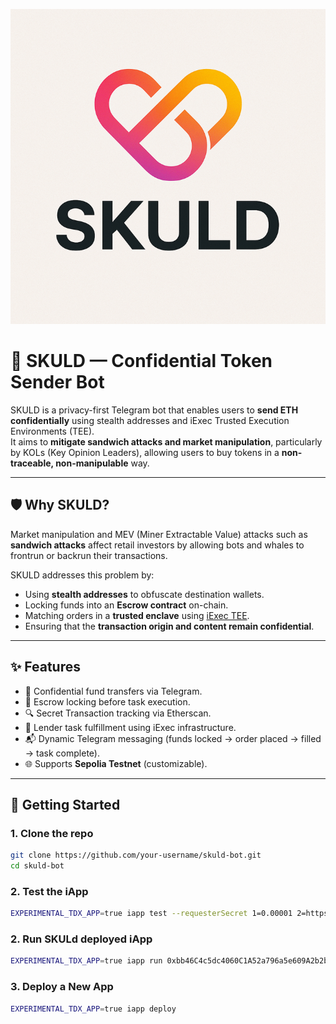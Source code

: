 
![SKULD Banner](./assets/banner.png)

# 🤖 SKULD — Confidential Token Sender Bot

SKULD is a privacy-first Telegram bot that enables users to **send ETH confidentially** using stealth addresses and iExec Trusted Execution Environments (TEE).  
It aims to **mitigate sandwich attacks and market manipulation**, particularly by KOLs (Key Opinion Leaders), allowing users to buy tokens in a **non-traceable, non-manipulable** way.

---

## 🛡️ Why SKULD?

Market manipulation and MEV (Miner Extractable Value) attacks such as **sandwich attacks** affect retail investors by allowing bots and whales to frontrun or backrun their transactions.

SKULD addresses this problem by:

- Using **stealth addresses** to obfuscate destination wallets.
- Locking funds into an **Escrow contract** on-chain.
- Matching orders in a **trusted enclave** using [iExec TEE](https://iex.ec).
- Ensuring that the **transaction origin and content remain confidential**.

---

## ✨ Features

- 🧾 Confidential fund transfers via Telegram.
- 🔐 Escrow locking before task execution.
- 🔍 Secret Transaction tracking via Etherscan.
- 🧠 Lender task fulfillment using iExec infrastructure.
- 📬 Dynamic Telegram messaging (funds locked → order placed → filled → task complete).
- 🌐 Supports **Sepolia Testnet** (customizable).

---

## 🚀 Getting Started

### 1. Clone the repo

```bash
git clone https://github.com/your-username/skuld-bot.git
cd skuld-bot
```

### 2. Test the iApp

```bash
EXPERIMENTAL_TDX_APP=true iapp test --requesterSecret 1=0.00001 2=https://sepolia.gateway.tenderly.co/56OqCbuPte15zM70pAt1Ws 3=0x... 4=0x5... --protectedData "protectedData"
```

### 2. Run SKULd deployed iApp

```bash
EXPERIMENTAL_TDX_APP=true iapp run 0xbb46C4c5dc4060C1A52a796a5e609A2b2ba10165 --requesterSecret 1=0.00001 2=https://sepolia.gateway.tenderly.co/56OqCbuPte15zM70pAt1Ws 3=0x... 4=0x... --protectedData 0xE0Bd093D2d75b175BadaeCD87DC95E8993D1dc93
```

### 3. Deploy a New App

```bash
EXPERIMENTAL_TDX_APP=true iapp deploy
```
